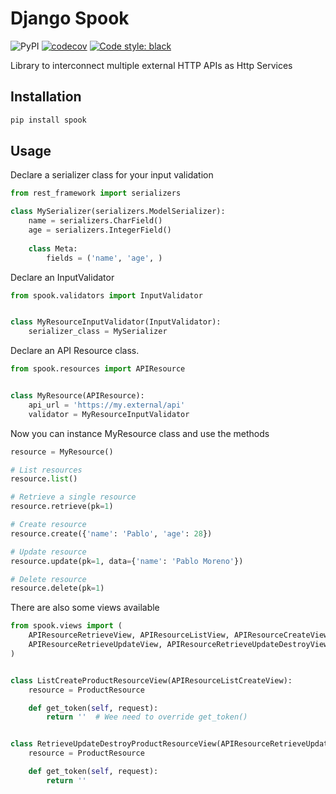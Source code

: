 # Django Spook

![PyPI](https://img.shields.io/pypi/v/spook?style=flat-square)
[![codecov](https://codecov.io/gh/pablo-moreno/spook/branch/master/graph/badge.svg?token=6ZAHAHZG7Z)](https://codecov.io/gh/pablo-moreno/spook/)
[![Code style: black](https://img.shields.io/badge/code%20style-black-000000.svg)](https://github.com/psf/black)

Library to interconnect multiple external HTTP APIs as Http Services

## Installation

```bash
pip install spook
```

## Usage

Declare a serializer class for your input validation

```python
from rest_framework import serializers

class MySerializer(serializers.ModelSerializer):
    name = serializers.CharField()
    age = serializers.IntegerField()
    
    class Meta:
        fields = ('name', 'age', )
```

Declare an InputValidator

```python
from spook.validators import InputValidator


class MyResourceInputValidator(InputValidator):
    serializer_class = MySerializer
```


Declare an API Resource class.

```python
from spook.resources import APIResource


class MyResource(APIResource):
    api_url = 'https://my.external/api'
    validator = MyResourceInputValidator
```

Now you can instance MyResource class and use the methods

```python
resource = MyResource()

# List resources
resource.list()

# Retrieve a single resource
resource.retrieve(pk=1)

# Create resource
resource.create({'name': 'Pablo', 'age': 28})

# Update resource
resource.update(pk=1, data={'name': 'Pablo Moreno'})

# Delete resource
resource.delete(pk=1)
```

There are also some views available

```python
from spook.views import (
    APIResourceRetrieveView, APIResourceListView, APIResourceCreateView, APIResourcePutView,
    APIResourceRetrieveUpdateView, APIResourceRetrieveUpdateDestroyView, APIResourceListCreateView,
)


class ListCreateProductResourceView(APIResourceListCreateView):
    resource = ProductResource

    def get_token(self, request):
        return ''  # Wee need to override get_token()


class RetrieveUpdateDestroyProductResourceView(APIResourceRetrieveUpdateDestroyView):
    resource = ProductResource

    def get_token(self, request):
        return ''
```
